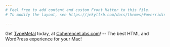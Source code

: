 ```yaml
---
# Feel free to add content and custom Front Matter to this file.
# To modify the layout, see https://jekyllrb.com/docs/themes/#overriding-theme-defaults

---
```

Get [TypeMetal](https://coherencelabs.com/typemetal) today, at [CoherenceLabs.com](https://coherencelabs.com)! -- The best HTML and WordPress experience for your Mac!
